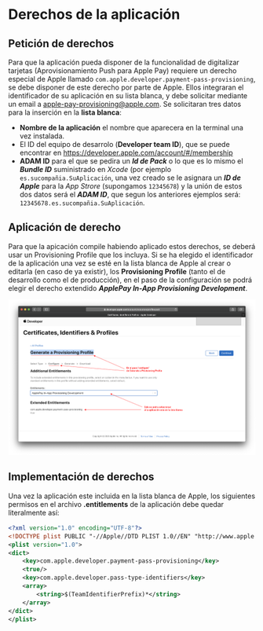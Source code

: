 # Derechos de la aplicación


## Petición de derechos

Para que la aplicación pueda disponer de la funcionalidad de digitalizar tarjetas (Aprovisionamiento Push para Apple Pay) requiere un derecho especial de Apple llamado `com.apple.developer.payment-pass-provisioning`, se debe disponer de este derecho por parte de Apple. Ellos integraran el identificador de su aplicación en su lista blanca, y debe solicitar mediante un email a apple-pay-provisioning@apple.com. Se solicitaran tres datos para la inserción en la **lista blanca**:

- **Nombre de la aplicación** el nombre que aparecera en la terminal una vez instalada.
- El ID del equipo de desarrolo (**Developer team ID**), que se puede encontrar en https://developer.apple.com/account/#/membership
- **ADAM ID** para el que se pedira un ***Id de Pack*** o lo que es lo mismo el ***Bundle ID*** suministrado en *Xcode* (por ejemplo `es.sucompañia.SuAplicación`, una vez creado se le asignara un ***ID de Apple*** para la *App Strore* (supongamos `12345678`) y la unión de estos dos datos será el ***ADAM ID***, que segun los anteriores ejemplos será: `12345678.es.sucompañia.SuAplicación`.


## Aplicación de derecho

Para que la apicación compile habiendo aplicado estos derechos, se deberá usar un Provisioning Profile que los incluya. Si se ha elegido el identificador de la aplicación una vez se esté en la lista blanca de Apple al crear o editarla (en caso de ya existir), los **Provisioning Profile** (tanto el de desarrollo como el de producción), en el paso de la configuración se podrá elegir el derecho extendido ***ApplePay In-App Provisioning Development***.

![03_Generar_provisioning_profile](../../assets/images/03_Generar_provisioning_profile.png)


## Implementación de derechos

Una vez la aplicación este incluida en la lista blanca de Apple, los siguientes permisos en el archivo **.entitlements** de la aplicación debe quedar literalmente así:

```xml
<?xml version="1.0" encoding="UTF-8"?>
<!DOCTYPE plist PUBLIC "-//Apple//DTD PLIST 1.0//EN" "http://www.apple.com/DTDs/PropertyList-1.0.dtd">
<plist version="1.0">
<dict>
	<key>com.apple.developer.payment-pass-provisioning</key>
	<true/>
	<key>com.apple.developer.pass-type-identifiers</key>
	<array>
		<string>$(TeamIdentifierPrefix)*</string>
	</array>
</dict>
</plist>

```
